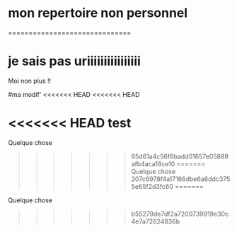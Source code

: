 # mon repertoire non personnel 
==============================

je sais pas
uriiiiiiiiiiiiiiii
==========
Moi non plus !!

#ma modif'
<<<<<<< HEAD
<<<<<<< HEAD

<<<<<<< HEAD
test
=======
Quelque chose
>>>>>>> 65d61a4c56f6badd01657e05889afb4aca18ce10
=======
Quelque chose
>>>>>>> 207c6978f4a17166dbe6a6ddc3755e65f2d3fc60
=======

Quelque chose
>>>>>>> b55279de7df2a7200739919e30c4e7a72624836b
